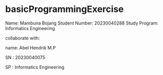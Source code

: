 # basicProgrammingExercise
Name: Mambuna Bojang
Student Number: 20230040288
Study Program: Informatics Engineering

collaborate with: 

name: Abel Hendrik M.P

SN  : 20230040075

SP  : Informatics Engineering 
